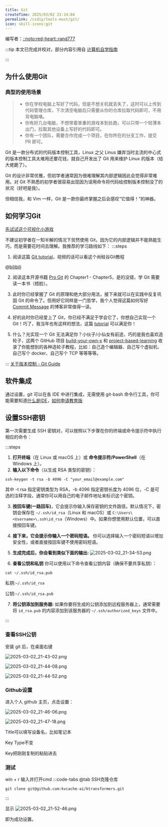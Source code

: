 ```yaml
---
title: Git
createTime: 2025/03/02 21:14:04
permalink: /csdiy/tools-must/git/
icon: skill-icons:git
---
```

编写者：[::noto:red-heart::rand777](/friends/persons/)

:::tip 本文已完成并校对，部分内容引用自 [计算机自学指南]()

:::

## 为什么使用Git
### 典型的使用场景
> - 你在学校电脑上写好了代码，但是不想关机就丢失了，这时可以上传到代码管理仓库，下次清空电脑后只需要从你的仓库拉取代码即可，不用背电脑咯。
> - 你有好几台电脑，不想带着笨重的游戏本到处跑，可以只带一个轻薄本出门，拉取其他设备上写好的代码即可。 
> - 你有一个团队，需要合作完成一个项目，在你所在的分支工作，提交 PR 即可。

Git 是一款分布式的代码版本控制工具，Linux 之父 Linus 嫌弃当时主流的中心式的版本控制工具太难用还要花钱，就自己开发出了 Git 用来维护 Linux 的版本（给大佬跪了）。

Git 的设计非常优雅，但初学者通常因为很难理解其内部逻辑因此会觉得非常难用。对 Git 不熟悉的初学者很容易出现因为误用命令将代码给控制版本控制没了的状况（好吧是我）。

但相信我，和 Vim 一样，Git 是一款你最终掌握之后会感叹“它值得！”的神器。

## 如何学习Git
[先试试这个可视化小游戏](https://learngitbranching.js.org/?locale=zh_CN)

不建议初学者在一知半解的情况下贸然使用 Git，因为它的内部逻辑并不能熟能生巧，而是需要花时间去理解。我推荐的学习路线如下：
:::steps
1. 阅读这篇 [Git tutorial](https://missing.csail.mit.edu/2020/version-control/)，视频的话可以看这个尚硅谷Git教程

@[bilibili](BV1wm4y1z7Dg)

2. 阅读这本开源书籍 [Pro Git](https://git-scm.com/book/en/v2) 的 Chapter1 - Chapter5，是的没错，学 Git 需要读一本书（捂脸）。

3. 此时你已经掌握了 Git 的原理和绝大部分用法，接下来就可以在实践中反复巩固 Git 的命令了。但用好它同样是一门哲学，我个人觉得这篇如何写好 [Commit Message](https://cbea.ms/git-commit/) 的博客非常值得一读。

4. 好的此时你已经爱上了 Git，你已经不满足于学会它了，你想自己实现一个 Git！巧了，我当年也有这样的想法，这篇 [tutorial](https://wyag.thb.lt/) 可以满足你！

5. 什么？光实现一个 Git 无法满足你？小伙子/小仙女有前途，巧的是我也喜欢造轮子，这两个 GitHub 项目 [build-your-own-x](https://github.com/codecrafters-io/build-your-own-x) 和 [project-based-learning](https://github.com/practical-tutorials/project-based-learning) 收录了你能想到的各种造轮子教程，比如：自己造个编辑器、自己写个虚拟机、自己写个 docker、自己写个 TCP 等等等等。

:::
[关于版本控制 - Git Guide](https://zj-git-guide.readthedocs.io/zh-cn/latest/get-started/%E5%85%B3%E4%BA%8E%E7%89%88%E6%9C%AC%E6%8E%A7%E5%88%B6/)

## 软件集成
通过设置，git 可以在各 IDE 中进行集成，无需使用 git-bash 命令行工具，你可能需要知道[什么是IDE](/campus-wiki/common-softwares/IDE/)，[如何申请教育版](/campus-wiki/apply-student-email/#学生邮箱的作用)

## 设置SSH密钥
第一次需要生成 SSH 密钥对，可以按照以下步骤在你的终端或命令提示符中执行相应的命令：

:::steps
1. **打开终端**（在 Linux 或 macOS 上）或 **命令提示符/PowerShell**（在 Windows 上）。
2. **输入以下命令**（以生成 RSA 类型的密钥）：
```shell
ssh-keygen -t rsa -b 4096 -C "your_email@example.com"
```
其中 -t rsa 指定密钥类型为 RSA，-b 4096 指定密钥长度为 4096 位，-C 是可选的注释字段，通常你可以用自己的电子邮件地址来标识这个密钥。

3. **按回车键(一路回车)**，它会提示你输入保存密钥的文件路径。默认情况下，密钥会保存在 `~/.ssh/id_rsa`（Linux 和 macOS）或 `C:\Users\<Username>\.ssh\id_rsa`（Windows）中。如果你想使用默认位置，可以直接按回车键。

4. **接下来，它会提示你输入一个密码短语。** 你可以选择输入一个密码短语以增加安全性，或者直接按回车键不使用密码短语。

5. **生成完成后，你会看到类似下面的输出:** ![2025-03-02_21-34-53.png](/src/2025-03-02_21-34-53.png)

6. **查看公钥和私钥** 你可以使用以下命令查看公钥内容（确保不要共享私钥）：

```shell
cat ~/.ssh/id_rsa.pub
```

私钥:`~/.ssh/id_rsa`

公钥:`~/.ssh/id_rsa.pub`  

7. **将公钥添加到服务器:** 如果你要将生成的公钥添加到远程服务器上，通常需要将 `id_rsa.pub` 的内容添加到该服务器的 `~/.ssh/authorized_keys` 文件中。

:::

### 查看SSH公钥
安装 git 后，在桌面右键 

![2025-03-02_21-43-02.png](/src/2025-03-02_21-43-02.png)

![2025-03-02_21-44-08.png](/src/2025-03-02_21-44-08.png)

![2025-03-02_21-44-52.png](/src/2025-03-02_21-44-52.png)

### Github设置
进入个人 github 主页，点击设置：

![2025-03-02_21-46-06.png](/src/2025-03-02_21-46-06.png)

![2025-03-02_21-47-18.png](/src/2025-03-02_21-47-18.png)

Title可以填写设备名，比如笔记本

Key Type不变

Key把刚刚复制的粘贴进去

### 测试
win + r 输入并打开cmd
:::code-tabs
@tab SSH克隆仓库

```shell
git clone git@github.com:kvcache-ai/ktransformers.git
```

:::

显示
![2025-03-02_21-52-46.png](/src/2025-03-02_21-52-46.png)

即为成功设置。